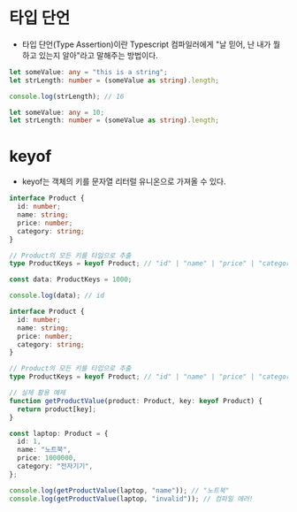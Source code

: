 # 타입 단언

- 타입 단언(Type Assertion)이란 Typescript 컴파일러에게 "날 믿어, 난 내가 뭘 하고 있는지 알아"라고 말해주는 방법이다.

```typescript
let someValue: any = "this is a string";
let strLength: number = (someValue as string).length;

console.log(strLength); // 16

let someValue: any = 10;
let strLength: number = (someValue as string).length;
```

# keyof

- keyof는 객체의 키를 문자열 리터럴 유니온으로 가져올 수 있다.

```typescript
interface Product {
  id: number;
  name: string;
  price: number;
  category: string;
}

// Product의 모든 키를 타입으로 추출
type ProductKeys = keyof Product; // "id" | "name" | "price" | "category"

const data: ProductKeys = 1000;

console.log(data); // id
```

```ts
interface Product {
  id: number;
  name: string;
  price: number;
  category: string;
}

// Product의 모든 키를 타입으로 추출
type ProductKeys = keyof Product; // "id" | "name" | "price" | "category"

// 실제 활용 예제
function getProductValue(product: Product, key: keyof Product) {
  return product[key];
}

const laptop: Product = {
  id: 1,
  name: "노트북",
  price: 1000000,
  category: "전자기기",
};

console.log(getProductValue(laptop, "name")); // "노트북"
console.log(getProductValue(laptop, "invalid")); // 컴파일 에러!
```
